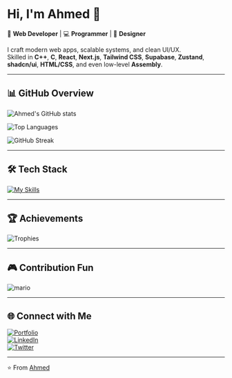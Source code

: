 # Hi, I'm Ahmed 👋  

🚀 **Web Developer** | 💻 **Programmer** | 🎨 **Designer**  

I craft modern web apps, scalable systems, and clean UI/UX.  
Skilled in **C++**, **C**, **React**, **Next.js**, **Tailwind CSS**, **Supabase**, **Zustand**, **shadcn/ui**, **HTML/CSS**, and even low-level **Assembly**.  

---

## 📊 GitHub Overview  
![Ahmed's GitHub stats](https://github-readme-stats.vercel.app/api?username=AhmedNasir7&show_icons=true&theme=transparent&hide_border=true&count_private=true)  

![Top Languages](https://github-readme-stats.vercel.app/api/top-langs/?username=AhmedNasir7&layout=compact&theme=transparent&hide_border=true)  

![GitHub Streak](https://github-readme-streak-stats.herokuapp.com?user=AhmedNasir7&theme=transparent&hide_border=true)  

---

## 🛠️ Tech Stack  
[![My Skills](https://skillicons.dev/icons?i=cpp,c,react,next,tailwind,supabase,html,css,js,ts,git,linux,vercel,vscode)](https://skillicons.dev)  

---

## 🏆 Achievements  
![Trophies](https://github-profile-trophy.vercel.app/?username=AhmedNasir7&theme=algolia&no-frame=true&no-bg=true&margin-w=15)  

---

## 🎮 Contribution Fun  
![mario](https://AhmedNasir7.github.io/mario-contributions/mario.svg)  

---

## 🌐 Connect with Me  
[![Portfolio](https://img.shields.io/badge/Portfolio-000?style=flat&logo=vercel&logoColor=white)](https://yourportfolio.com)  
[![LinkedIn](https://img.shields.io/badge/LinkedIn-0A66C2?style=flat&logo=linkedin&logoColor=white)](https://linkedin.com/in/AhmedNasir7)  
[![Twitter](https://img.shields.io/badge/Twitter-1DA1F2?style=flat&logo=twitter&logoColor=white)](https://twitter.com/AhmedNasir7)  

---

⭐ From [Ahmed](https://github.com/AhmedNasir7)
